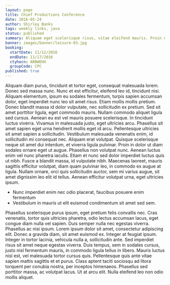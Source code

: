 ```yaml
---
layout: page
title: Chief Productions Conference
date: 2016-05-24
author: Shirley Banks
tags: weekly links, java
status: published
summary: Aliquam eget scelerisque risus, vitae eleifend mauris. Proin efficitur.
banner: images/banner/leisure-03.jpg
booking:
  startDate: 11/12/2016
  endDate: 11/17/2016
  ctyhocn: ARBWEHX
  groupCode: CPC
published: true
---
```

Aliquam diam purus, tincidunt et tortor eget, consequat malesuada lorem. Donec sed massa nunc. Nunc et est efficitur, eleifend leo id, tincidunt nisi. Aliquam elementum, ipsum eu sodales fermentum, turpis sapien accumsan dolor, eget imperdiet nunc leo sit amet risus. Etiam mollis mollis pretium. Donec blandit massa id dolor vulputate, nec sollicitudin ex pretium. Sed sit amet porttitor ligula, eget commodo mauris. Nullam commodo aliquet ligula sed cursus. Aenean eu est vel mauris posuere scelerisque. In tincidunt luctus viverra. Vivamus in malesuada justo, eget ultricies arcu.
Phasellus sit amet sapien eget urna hendrerit mollis eget id arcu. Pellentesque ultricies sit amet sapien a sollicitudin. Vestibulum malesuada venenatis enim, id sollicitudin mi consequat nec. Aliquam erat volutpat. Quisque scelerisque neque sit amet dui interdum, et viverra ligula pulvinar. Proin in dolor ut diam sodales ornare eget ut augue. Phasellus non volutpat nunc. Aenean luctus enim vel nunc pharetra iaculis. Etiam et nunc sed dolor imperdiet luctus quis ut nibh. Fusce a blandit massa, id vulputate nibh. Maecenas laoreet, mauris sagittis efficitur volutpat, diam quam pulvinar leo, in commodo ex augue at ligula. Nullam ornare, orci quis sollicitudin auctor, sem mi varius augue, sit amet dignissim leo elit id tellus. Aenean efficitur volutpat urna, eget ultricies ipsum.

* Nunc imperdiet enim nec odio placerat, faucibus posuere enim fermentum
* Vestibulum in mauris ut elit euismod condimentum sit amet sed sem.

Phasellus scelerisque purus ipsum, eget pretium felis convallis nec. Cras venenatis, tortor quis ultricies pharetra, odio lectus accumsan lacus, eget congue diam nulla vel sapien. Duis semper nulla nec egestas viverra. Phasellus ac nisi ipsum. Lorem ipsum dolor sit amet, consectetur adipiscing elit. Donec a gravida diam, sit amet euismod ex. Integer at feugiat ipsum. Integer in tortor lacinia, vehicula nulla a, sollicitudin ante. Sed imperdiet risus sit amet neque egestas viverra. Duis tempus, sem in sodales cursus, justo nisl fermentum mauris, in commodo ligula tellus in libero. Mauris luctus nisl est, vel malesuada tortor cursus quis. Pellentesque quis ante vitae sapien mattis sagittis et et purus. Class aptent taciti sociosqu ad litora torquent per conubia nostra, per inceptos himenaeos. Phasellus sed porttitor massa, ac volutpat lacus. Ut at arcu elit. Nulla eleifend leo non odio mollis aliquet.

